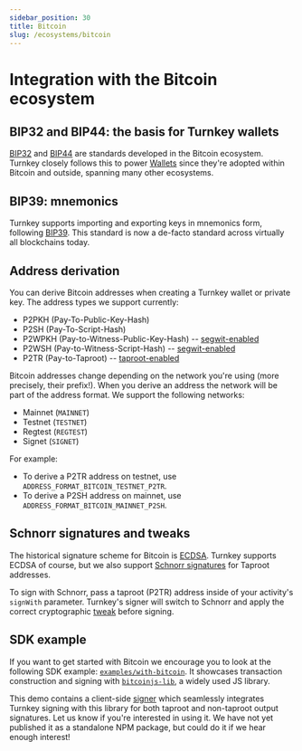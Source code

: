 ```yaml
---
sidebar_position: 30
title: Bitcoin
slug: /ecosystems/bitcoin
---
```


# Integration with the Bitcoin ecosystem

## BIP32 and BIP44: the basis for Turnkey wallets

[BIP32](https://en.bitcoin.it/wiki/BIP_0032) and [BIP44](https://en.bitcoin.it/wiki/BIP_0044) are standards developed in the Bitcoin ecosystem. Turnkey closely follows this to power [Wallets](../concepts/Wallets.md) since they're adopted within Bitcoin and outside, spanning many other ecosystems.

## BIP39: mnemonics

Turnkey supports importing and exporting keys in mnemonics form, following [BIP39](https://en.bitcoin.it/wiki/BIP_0039). This standard is now a de-facto standard across virtually all blockchains today.

## Address derivation

You can derive Bitcoin addresses when creating a Turnkey wallet or private key. The address types we support currently:
* P2PKH (Pay-To-Public-Key-Hash)
* P2SH (Pay-To-Script-Hash)
* P2WPKH (Pay-to-Witness-Public-Key-Hash) -- [segwit-enabled](https://learnmeabitcoin.com/technical/upgrades/segregated-witness/)
* P2WSH (Pay-to-Witness-Script-Hash) -- [segwit-enabled](https://learnmeabitcoin.com/technical/upgrades/segregated-witness/)
* P2TR (Pay-to-Taproot) -- [taproot-enabled](https://cointelegraph.com/learn/a-beginners-guide-to-the-bitcoin-taproot-upgrade)

Bitcoin addresses change depending on the network you're using (more precisely, their prefix!). When you derive an address the network will be part of the address format. We support the following networks:
* Mainnet (`MAINNET`)
* Testnet (`TESTNET`)
* Regtest (`REGTEST`)
* Signet (`SIGNET`)

For example:
* To derive a P2TR address on testnet, use `ADDRESS_FORMAT_BITCOIN_TESTNET_P2TR`.
* To derive a P2SH address on mainnet, use `ADDRESS_FORMAT_BITCOIN_MAINNET_P2SH`.

## Schnorr signatures and tweaks

The historical signature scheme for Bitcoin is [ECDSA](https://en.wikipedia.org/wiki/Elliptic_Curve_Digital_Signature_Algorithm). Turnkey supports ECDSA of course, but we also support [Schnorr signatures](https://en.wikipedia.org/wiki/Schnorr_signature) for Taproot addresses.

To sign with Schnorr, pass a taproot (P2TR) address inside of your activity's `signWith` parameter. Turnkey's signer will switch to Schnorr and apply the correct cryptographic [tweak](https://github.com/bitcoin/bips/blob/master/bip-0341.mediawiki#constructing-and-spending-taproot-outputs) before signing.

## SDK example

If you want to get started with Bitcoin we encourage you to look at the following SDK example: [`examples/with-bitcoin`](https://github.com/tkhq/sdk/tree/main/examples/with-bitcoin). It showcases transaction construction and signing with [`bitcoinjs-lib`](https://github.com/bitcoinjs/bitcoinjs-lib), a widely used JS library.

This demo contains a client-side [signer](https://github.com/tkhq/sdk/blob/main/examples/with-bitcoin/src/signer.ts) which seamlessly integrates Turnkey signing with this library for both taproot and non-taproot output signatures. Let us know if you're interested in using it. We have not yet published it as a standalone NPM package, but could do it if we hear enough interest!

